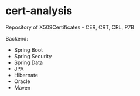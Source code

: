 # cert-analysis
Repository of X509Certificates - CER, CRT, CRL, P7B

Backend:
- Spring Boot
- Spring Security
- Spring Data
- JPA
- Hibernate
- Oracle
- Maven
